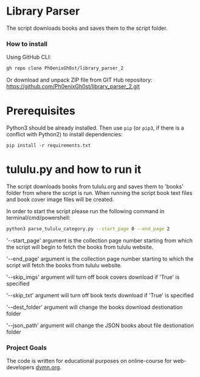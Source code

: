 # Library Parser
The script downloads books and saves them to the script folder.

### How to install
Using GitHub CLI:
```bash
gh repo clone Ph0enixGh0st/library_parser_2
```
Or download and unpack ZIP file from GIT Hub repository: https://github.com/Ph0enixGh0st/library_parser_2.git

# Prerequisites
Python3 should be already installed. 
Then use `pip` (or `pip3`, if there is a conflict with Python2) to install dependencies:
```
pip install -r requirements.txt
```

# tululu.py and how to run it
The script downloads books from tululu.org and saves them to 'books' folder from where the script is run.
When running the script book text files and book cover image files will be created.

In order to start the script please run the following command in terminal/cmd/powershell:

```bash
python3 parse_tululu_category.py --start_page 0 --end_page 2
```

'--start_page' argument is the collection page number starting from which the script will begin to fetch the books from tululu website.

'--end_page' argument is the collection page number starting to which the script will fetch the books from tululu website.

'--skip_imgs' argument will turn off book covers download if 'True' is specified

'--skip_txt' argument will turn off book texts download if 'True' is specified

'--dest_folder' argument will change the books download destionation folder

'--json_path' argument will change the JSON books about file destionation folder


### Project Goals

The code is written for educational purposes on online-course for web-developers [dvmn.org](https://dvmn.org/).
